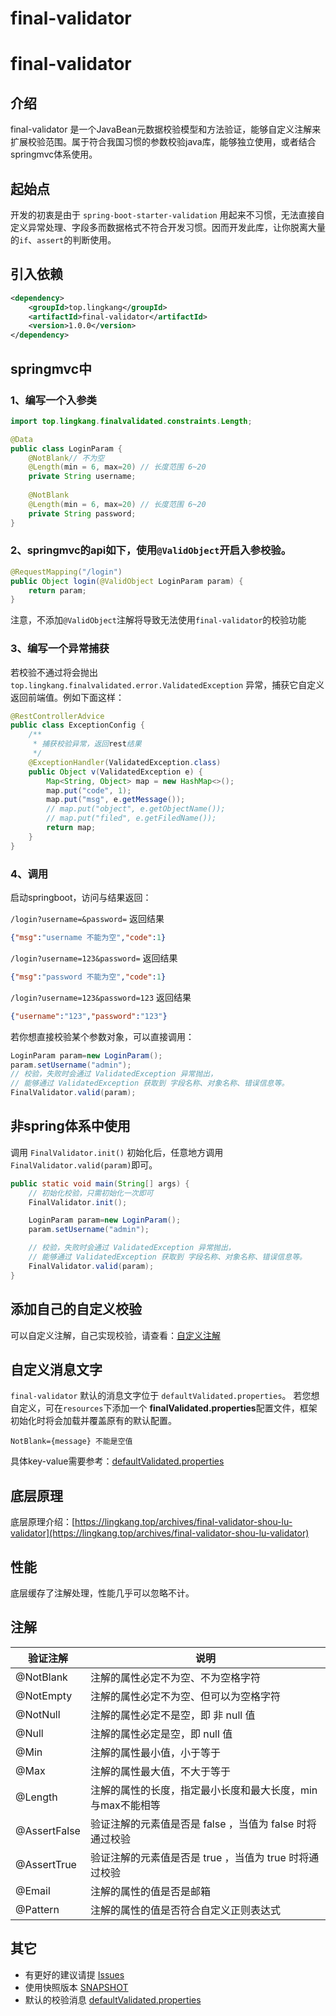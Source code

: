 # final-validator

# final-validator

## 介绍

final-validator 是一个JavaBean元数据校验模型和方法验证，能够自定义注解来扩展校验范围。属于符合我国习惯的参数校验java库，能够独立使用，或者结合springmvc体系使用。

## 起始点

开发的初衷是由于 `spring-boot-starter-validation` 用起来不习惯，无法直接自定义异常处理、字段多而数据格式不符合开发习惯。因而开发此库，让你脱离大量的`if`、`assert`的判断使用。

## 引入依赖

```xml
<dependency>
    <groupId>top.lingkang</groupId>
    <artifactId>final-validator</artifactId>
    <version>1.0.0</version>
</dependency>
```

## springmvc中

### 1、编写一个入参类

```java
import top.lingkang.finalvalidated.constraints.Length;

@Data
public class LoginParam {
    @NotBlank// 不为空
    @Length(min = 6, max=20) // 长度范围 6~20
    private String username;
    
    @NotBlank
    @Length(min = 6, max=20) // 长度范围 6~20
    private String password;
}
```

### 2、springmvc的api如下，使用`@ValidObject`开启入参校验。
```java
@RequestMapping("/login")
public Object login(@ValidObject LoginParam param) {
    return param;
}
```
注意，不添加`@ValidObject`注解将导致无法使用`final-validator`的校验功能

### 3、编写一个异常捕获
若校验不通过将会抛出 `top.lingkang.finalvalidated.error.ValidatedException` 异常，捕获它自定义返回前端值。例如下面这样：
```java
@RestControllerAdvice
public class ExceptionConfig {
    /**
     * 捕获校验异常，返回rest结果
     */
    @ExceptionHandler(ValidatedException.class)
    public Object v(ValidatedException e) {
        Map<String, Object> map = new HashMap<>();
        map.put("code", 1);
        map.put("msg", e.getMessage());
        // map.put("object", e.getObjectName());
        // map.put("filed", e.getFiledName());
        return map;
    }
}
```

### 4、调用
启动springboot，访问与结果返回：

`/login?username=&password=`
返回结果
```json
{"msg":"username 不能为空","code":1}
```

`/login?username=123&password=`
返回结果
```json
{"msg":"password 不能为空","code":1}
```

`/login?username=123&password=123`
返回结果
```json
{"username":"123","password":"123"}
```

若你想直接校验某个参数对象，可以直接调用：
```java
LoginParam param=new LoginParam();
param.setUsername("admin");
// 校验，失败时会通过 ValidatedException 异常抛出，
// 能够通过 ValidatedException 获取到 字段名称、对象名称、错误信息等。
FinalValidator.valid(param);
```


## 非spring体系中使用
调用 `FinalValidator.init()` 初始化后，任意地方调用`FinalValidator.valid(param)`即可。
```java
public static void main(String[] args) {
    // 初始化校验，只需初始化一次即可
    FinalValidator.init();

    LoginParam param=new LoginParam();
    param.setUsername("admin");

    // 校验，失败时会通过 ValidatedException 异常抛出，
    // 能够通过 ValidatedException 获取到 字段名称、对象名称、错误信息等。
    FinalValidator.valid(param);
}
```

## 添加自己的自定义校验

可以自定义注解，自己实现校验，请查看：[自定义注解](https://gitee.com/lingkang_top/final-validator/blob/master/doc/02.%E8%87%AA%E5%AE%9A%E4%B9%89%E6%B3%A8%E8%A7%A3%E5%A4%84%E7%90%86.md)

## 自定义消息文字
`final-validator` 默认的消息文字位于 `defaultValidated.properties`。
若您想自定义，可在`resources`下添加一个 **finalValidated.properties**配置文件，框架初始化时将会加载并覆盖原有的默认配置。
```properties
NotBlank={message} 不能是空值
```
具体key-value需要参考：[defaultValidated.properties](https://gitee.com/lingkang_top/final-validator/blob/master/src/main/resources/defaultValidated.properties)

## 底层原理

底层原理介绍：[https://lingkang.top/archives/final-validator-shou-lu-validator](https://lingkang.top/archives/final-validator-shou-lu-validator)

## 性能

底层缓存了注解处理，性能几乎可以忽略不计。

## 注解

| 验证注解         | 说明                                  |
|--------------|-------------------------------------|
| @NotBlank    | 注解的属性必定不为空、不为空格字符                   |
| @NotEmpty    | 注解的属性必定不为空、但可以为空格字符                 |
| @NotNull     | 注解的属性必定不是空，即 非 null 值               |
| @Null        | 注解的属性必定是空，即 null 值                  |
| @Min         | 注解的属性最小值，小于等于                       |
| @Max         | 注解的属性最大值，不大于等于                      |
| @Length      | 注解的属性的长度，指定最小长度和最大长度，min与max不能相等    |
| @AssertFalse | 验证注解的元素值是否是 false ，当值为 false 时将通过校验 |
| @AssertTrue  | 验证注解的元素值是否是 true ，当值为 true 时将通过校验   |
| @Email       | 注解的属性的值是否是邮箱   |
| @Pattern     | 注解的属性的值是否符合自定义正则表达式   |

## 其它

* 有更好的建议请提 [Issues](https://gitee.com/lingkang_top/final-validator/issues)
* 使用快照版本 [SNAPSHOT](https://gitee.com/lingkang_top/final-validator/blob/master/doc/03.%E4%BD%BF%E7%94%A8%E5%BF%AB%E7%85%A7.md)
* 默认的校验消息 [defaultValidated.properties](https://gitee.com/lingkang_top/final-validator/blob/master/src/main/resources/defaultValidated.properties)

